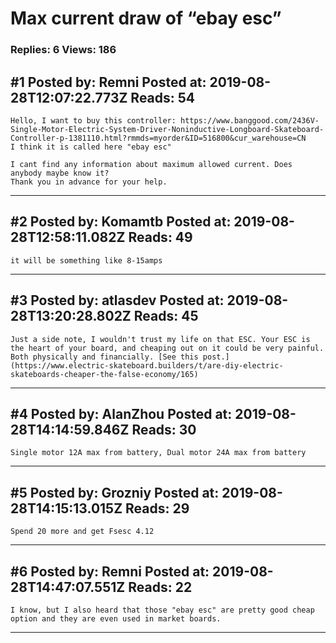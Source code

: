 # Max current draw of &ldquo;ebay esc&rdquo;

### Replies: 6 Views: 186

## \#1 Posted by: Remni Posted at: 2019-08-28T12:07:22.773Z Reads: 54

```
Hello, I want to buy this controller: https://www.banggood.com/2436V-Single-Motor-Electric-System-Driver-Noninductive-Longboard-Skateboard-Controller-p-1381110.html?rmmds=myorder&ID=516800&cur_warehouse=CN
I think it is called here "ebay esc"

I cant find any information about maximum allowed current. Does anybody maybe know it? 
Thank you in advance for your help.
```

---
## \#2 Posted by: Komamtb Posted at: 2019-08-28T12:58:11.082Z Reads: 49

```
it will be something like 8-15amps
```

---
## \#3 Posted by: atlasdev Posted at: 2019-08-28T13:20:28.802Z Reads: 45

```
Just a side note, I wouldn't trust my life on that ESC. Your ESC is the heart of your board, and cheaping out on it could be very painful. Both physically and financially. [See this post.](https://www.electric-skateboard.builders/t/are-diy-electric-skateboards-cheaper-the-false-economy/165)
```

---
## \#4 Posted by: AlanZhou Posted at: 2019-08-28T14:14:59.846Z Reads: 30

```
Single motor 12A max from battery, Dual motor 24A max from battery
```

---
## \#5 Posted by: Grozniy Posted at: 2019-08-28T14:15:13.015Z Reads: 29

```
Spend 20 more and get Fsesc 4.12
```

---
## \#6 Posted by: Remni Posted at: 2019-08-28T14:47:07.551Z Reads: 22

```
I know, but I also heard that those "ebay esc" are pretty good cheap option and they are even used in market boards.
```

---
